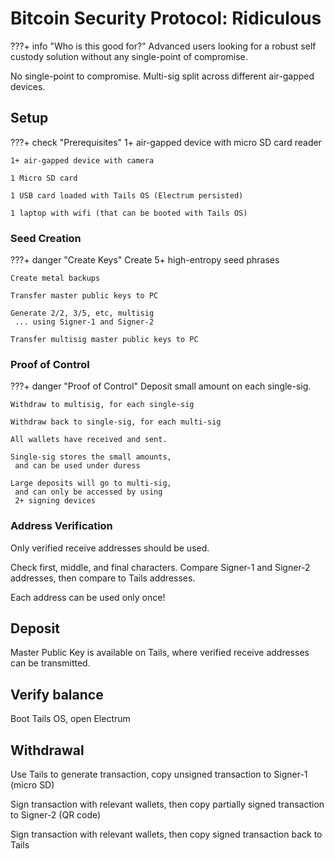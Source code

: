 # Bitcoin Security Protocol: Ridiculous

???+ info "Who is this good for?"
    Advanced users looking for a
    robust self custody solution
    without any single-point of compromise.

No single-point to compromise.
Multi-sig split across different air-gapped devices.


## Setup

???+ check "Prerequisites"
    1+ air-gapped device with micro SD card reader

    1+ air-gapped device with camera

    1 Micro SD card

    1 USB card loaded with Tails OS (Electrum persisted)
    
    1 laptop with wifi (that can be booted with Tails OS)



### Seed Creation

???+ danger "Create Keys"
    Create 5+ high-entropy seed phrases
    
    Create metal backups
    
    Transfer master public keys to PC
    
    Generate 2/2, 3/5, etc, multisig
     ... using Signer-1 and Signer-2
    
    Transfer multisig master public keys to PC


### Proof of Control

???+ danger "Proof of Control"
    Deposit small amount on each single-sig.
    
    Withdraw to multisig, for each single-sig 
    
    Withdraw back to single-sig, for each multi-sig
    
    All wallets have received and sent.
    
    Single-sig stores the small amounts, 
     and can be used under duress 
    
    Large deposits will go to multi-sig,
     and can only be accessed by using
     2+ signing devices



### Address Verification

Only verified receive addresses should be used.

Check first, middle, and final characters.
Compare Signer-1 and Signer-2 addresses, then
 compare to Tails addresses.

Each address can be used only once!




## Deposit 

Master Public Key is available on Tails,
 where verified receive addresses can be 
 transmitted.




## Verify balance

Boot Tails OS, open Electrum



## Withdrawal 

Use Tails to generate transaction, 
 copy unsigned transaction to Signer-1 (micro SD)

Sign transaction with relevant wallets,
 then copy partially signed transaction
 to Signer-2 (QR code)

Sign transaction with relevant wallets,
 then copy signed transaction back to Tails






